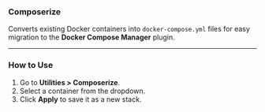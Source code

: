 ### **Composerize**

Converts existing Docker containers into `docker-compose.yml` files for easy migration to the **Docker Compose Manager** plugin.

---

### **How to Use**

1.  Go to **Utilities > Composerize**.
2.  Select a container from the dropdown.
3.  Click **Apply** to save it as a new stack.
